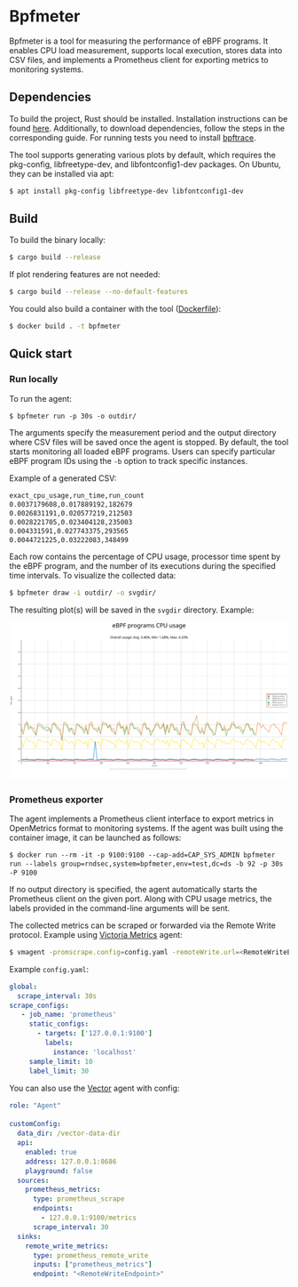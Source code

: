 # Bpfmeter

Bpfmeter is a tool for measuring the performance of eBPF programs. It enables CPU load measurement, supports local execution, stores data into CSV files, and implements a Prometheus client for exporting metrics to monitoring systems.

## Dependencies

To build the project, Rust should be installed. Installation instructions can be found [here](https://www.rust-lang.org/tools/install). Additionally, to download dependencies, follow the steps in the corresponding guide. For running tests you need to install [bpftrace](https://github.com/bpftrace/bpftrace).

The tool supports generating various plots by default, which requires the pkg-config, libfreetype-dev, and libfontconfig1-dev packages. On Ubuntu, they can be installed via apt:
```bash
$ apt install pkg-config libfreetype-dev libfontconfig1-dev
```

## Build

To build the binary locally:

```bash
$ cargo build --release
```

If plot rendering features are not needed:

```bash
$ cargo build --release --no-default-features
```

You could also build a container with the tool ([Dockerfile](Dockerfile)):

```bash
$ docker build . -t bpfmeter
```

## Quick start

### Run locally

To run the agent:

```shell
$ bpfmeter run -p 30s -o outdir/
```

The arguments specify the measurement period and the output directory where CSV files will be saved once the agent is stopped. By default, the tool starts monitoring all loaded eBPF programs. Users can specify particular eBPF program IDs using the `-b` option to track specific instances.

Example of a generated CSV:

```csv
exact_cpu_usage,run_time,run_count
0.0037179608,0.017889192,182679
0.0026831191,0.020577219,212503
0.0028221705,0.023404128,235003
0.004331591,0.027743375,293565
0.0044721225,0.03222083,348499
```

Each row contains the percentage of CPU usage, processor time spent by the eBPF program, and the number of its executions during the specified time intervals. To visualize the collected data:

```bash
$ bpfmeter draw -i outdir/ -o svgdir/
```

The resulting plot(s) will be saved in the `svgdir` directory. Example:

![plot](docs/images/bpf_programs_cpu_usage.svg)

### Prometheus exporter

The agent implements a Prometheus client interface to export metrics in OpenMetrics format to monitoring systems. If the agent was built using the container image, it can be launched as follows:

```shell
$ docker run --rm -it -p 9100:9100 --cap-add=CAP_SYS_ADMIN bpfmeter run --labels group=rndsec,system=bpfmeter,env=test,dc=ds -b 92 -p 30s -P 9100
```

If no output directory is specified, the agent automatically starts the Prometheus client on the given port. Along with CPU usage metrics, the labels provided in the command-line arguments will be sent.

The collected metrics can be scraped or forwarded via the Remote Write protocol. Example using [Victoria Metrics](https://github.com/VictoriaMetrics/VictoriaMetrics) agent:

```bash
$ vmagent -promscrape.config=config.yaml -remoteWrite.url=<RemoteWriteEndpoint> -remoteWrite.bearerToken=<API_TOKEN> -remoteWrite.flushInterval=30s
```

Example `config.yaml`:

```yaml
global:
  scrape_interval: 30s
scrape_configs:
   - job_name: 'prometheus'
     static_configs:
       - targets: ['127.0.0.1:9100']
         labels:
           instance: 'localhost'
     sample_limit: 10
     label_limit: 30
```

You can also use the [Vector](https://github.com/vectordotdev/vector) agent with config:

```yaml
role: "Agent"

customConfig:
  data_dir: /vector-data-dir
  api:
    enabled: true
    address: 127.0.0.1:8686
    playground: false
  sources:
    prometheus_metrics:
      type: prometheus_scrape
      endpoints:
        - 127.0.0.1:9100/metrics
      scrape_interval: 30
  sinks:
    remote_write_metrics:
      type: prometheus_remote_write
      inputs: ["prometheus_metrics"]
      endpoint: "<RemoteWriteEndpoint>"
```
